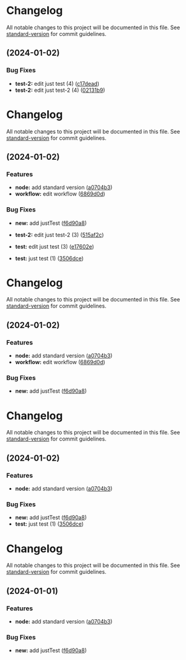 # Changelog

All notable changes to this project will be documented in this file. See [standard-version](https://github.com/conventional-changelog/standard-version) for commit guidelines.

## [](https://github.com/danggro/multi-container-deploy-test/compare/v0.1.15...v) (2024-01-02)


### Bug Fixes

* **test-2:** edit just test (4) ([c17dead](https://github.com/danggro/multi-container-deploy-test/commit/c17deade9d91005943641c2ea5181ab834892ada))
* **test-2:** edit just test-2 (4) ([02131b9](https://github.com/danggro/multi-container-deploy-test/commit/02131b90b447b362403ac8ec7c0555f97d4a70ea))

# Changelog

All notable changes to this project will be documented in this file. See [standard-version](https://github.com/conventional-changelog/standard-version) for commit guidelines.

## [](https://github.com/danggro/multi-container-deploy-test/compare/v0.1.12...v) (2024-01-02)


### Features

* **node:** add standard version ([a0704b3](https://github.com/danggro/multi-container-deploy-test/commit/a0704b384232599a25dbcafa67e6f59d743602ea))
* **workflow:** edit workflow ([6869d0d](https://github.com/danggro/multi-container-deploy-test/commit/6869d0d343a4bc8d1d2e957e9320e22d3cfc63ee))


### Bug Fixes

* **new:** add justTest ([f6d90a8](https://github.com/danggro/multi-container-deploy-test/commit/f6d90a871ca8eaf9cc790bc255fd207cdf36690d))

* **test-2:** edit just test-2 (3) ([515af2c](https://github.com/danggro/multi-container-deploy-test/commit/515af2ce090639e8898f62f909d286aaabc634d6))
* **test:** edit just test (3) ([e17602e](https://github.com/danggro/multi-container-deploy-test/commit/e17602e7c0963a0c4b36c154fae613ab0f957c54))
* **test:** just test (1) ([3506dce](https://github.com/danggro/multi-container-deploy-test/commit/3506dcef17a1f1569c9b16ab81c5ac061ac5e111))

# Changelog

All notable changes to this project will be documented in this file. See [standard-version](https://github.com/conventional-changelog/standard-version) for commit guidelines.

## [](https://github.com/danggro/multi-container-deploy-test/compare/v0.1.12...v) (2024-01-02)


### Features

* **node:** add standard version ([a0704b3](https://github.com/danggro/multi-container-deploy-test/commit/a0704b384232599a25dbcafa67e6f59d743602ea))
* **workflow:** edit workflow ([6869d0d](https://github.com/danggro/multi-container-deploy-test/commit/6869d0d343a4bc8d1d2e957e9320e22d3cfc63ee))


### Bug Fixes

* **new:** add justTest ([f6d90a8](https://github.com/danggro/multi-container-deploy-test/commit/f6d90a871ca8eaf9cc790bc255fd207cdf36690d))

# Changelog

All notable changes to this project will be documented in this file. See [standard-version](https://github.com/conventional-changelog/standard-version) for commit guidelines.

## [](https://github.com/danggro/multi-container-deploy-test/compare/v0.1.12...v) (2024-01-02)


### Features

* **node:** add standard version ([a0704b3](https://github.com/danggro/multi-container-deploy-test/commit/a0704b384232599a25dbcafa67e6f59d743602ea))


### Bug Fixes

* **new:** add justTest ([f6d90a8](https://github.com/danggro/multi-container-deploy-test/commit/f6d90a871ca8eaf9cc790bc255fd207cdf36690d))
* **test:** just test (1) ([3506dce](https://github.com/danggro/multi-container-deploy-test/commit/3506dcef17a1f1569c9b16ab81c5ac061ac5e111))

# Changelog

All notable changes to this project will be documented in this file. See [standard-version](https://github.com/conventional-changelog/standard-version) for commit guidelines.

## [](https://github.com/danggro/multi-container-deploy-test/compare/v0.1.12...v) (2024-01-01)


### Features

* **node:** add standard version ([a0704b3](https://github.com/danggro/multi-container-deploy-test/commit/a0704b384232599a25dbcafa67e6f59d743602ea))


### Bug Fixes

* **new:** add justTest ([f6d90a8](https://github.com/danggro/multi-container-deploy-test/commit/f6d90a871ca8eaf9cc790bc255fd207cdf36690d))
